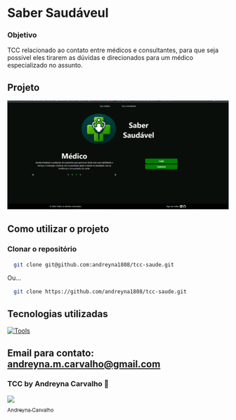 # Saber Saudáveul

### Objetivo

TCC relacionado ao contato entre médicos e consultantes, para que seja possível eles tirarem as dúvidas
e direcionados para um médico especializado no assunto.

## Projeto

![Saber saudável](./img/Saber%20saudavel.png)

## Como utilizar o projeto

### Clonar o repositório

```bash
  git clone git@github.com:andreyna1808/tcc-saude.git
```

Ou...

```bash
  git clone https://github.com/andreyna1808/tcc-saude.git
```

## Tecnologias utilizadas

[![Tools](https://skillicons.dev/icons?i=html,css,js,nextjs,kotlin,spring,mongo)](https://skillicons.dev)

## Email para contato: andreyna.m.carvalho@gmail.com

### TCC by Andreyna Carvalho 🤗

[<img src="https://avatars.githubusercontent.com/u/87716793?v=4" width=115><br><sub>Andreyna Carvalho</sub>](https://github.com/andreyna1808)
